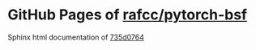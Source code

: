 GitHub Pages of [rafcc/pytorch-bsf](https://github.com/rafcc/pytorch-bsf.git)
===
Sphinx html documentation of [735d0764](https://github.com/rafcc/pytorch-bsf/tree/735d07646bea83401279fcb07972a8b318a36c86)
